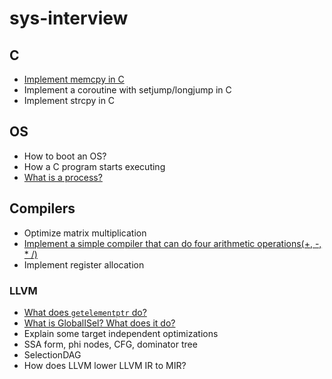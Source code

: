 # sys-interview

## C

- [Implement memcpy in C](./c/README.md#implement-memcpy)
- Implement a coroutine with setjump/longjump in C
- Implement strcpy in C

## OS

- How to boot an OS?
- How a C program starts executing
- [What is a process?](./os/README.md#what-is-a-process)

## Compilers

- Optimize matrix multiplication
- [Implement a simple compiler that can do four arithmetic operations(+, -, * /)](./compilers/README.md#implement-a-compiler-with-four-arithmetic-operations)
- Implement register allocation

### LLVM

- [What does `getelementptr` do?](./compilers/llvm/README.md#getelementptr)
- [What is GlobalISel? What does it do?](./compilers/llvm/README.md#globalisel)
- Explain some target independent optimizations
- SSA form, phi nodes, CFG, dominator tree
- SelectionDAG
- How does LLVM lower LLVM IR to MIR?
